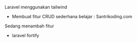 Laravel menggunakan tailwind 

- Membuat fitur CRUD sederhana
belajar : Santrikoding.com

Sedang menambah fitur

-  laravel fortify
